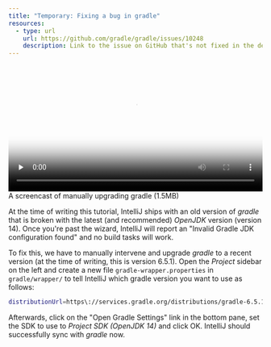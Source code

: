 ```yaml
---
title: "Temporary: Fixing a bug in gradle"
resources:
  - type: url
    url: https://github.com/gradle/gradle/issues/10248
    description: Link to the issue on GitHub that's not fixed in the default version of gradle shipped with IntelliJ
---
```


<video 
  width="100%" 
  controls 
  class="my-2 drop-shadow-small" 
  preload="none"
  poster="{% link getting-started/guides/windows-intellij-kotlin-fix-gradle.mp4.thumb.jpg %}"
  src="{% link getting-started/guides/windows-intellij-kotlin-fix-gradle.mp4 %}"></video>
<span class="text-center d-block small">A screencast of manually upgrading gradle (1.5MB)</span>

At the time of writing this tutorial, IntelliJ ships with an old version of *gradle* that is broken with the latest (and recommended) *OpenJDK* version (version 14). Once you're past the wizard, IntelliJ will report an "Invalid Gradle JDK configuration found" and no build tasks will work.

To fix this, we have to manually intervene and upgrade *gradle* to a recent version (at the time of writing, this is version 6.5.1). Open the *Project* sidebar on the left and create a new file `gradle-wrapper.properties` in `gradle/wrapper/` to tell IntelliJ which gradle version you want to use as follows:

```sh
distributionUrl=https\://services.gradle.org/distributions/gradle-6.5.1-all.zip
```

Afterwards, click on the "Open Gradle Settings" link in the bottom pane, set the SDK to use to *Project SDK (OpenJDK 14)* and click OK. IntelliJ should successfully sync with *gradle* now.